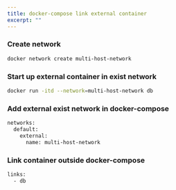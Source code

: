 ```yaml
---
title: docker-compose link external container
excerpt: ""
---
```


### Create network
~~~~bash
docker network create multi-host-network 
~~~~

### Start up external container in exist network
~~~~bash
docker run -itd --network=multi-host-network db
~~~~

### Add external exist network in docker-compose
~~~~bash
networks:
  default:
    external:
      name: multi-host-network
~~~~

### Link container outside docker-compose
~~~~bash
links:
  - db
~~~~
